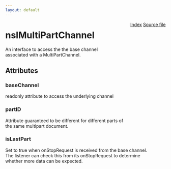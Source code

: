 ```yaml
---
layout: default
---
```

<div class='links' style='float:right'><a href="../index.html">Index</a>
<a href="http://dxr.mozilla.org/mozilla-central/source/netwerk/base/public/nsIMultiPartChannel.idl">Source file</a>
</div>

# nsIMultiPartChannel #
  
An interface to access the the base channel   
associated with a MultiPartChannel.  
  

## Attributes ##

### baseChannel ###
  
readonly attribute to access the underlying channel  
  

### partID ###
  
Attribute guaranteed to be different for different parts of  
the same multipart document.  
  

### isLastPart ###
  
Set to true when onStopRequest is received from the base channel.  
The listener can check this from its onStopRequest to determine  
whether more data can be expected.  
  
